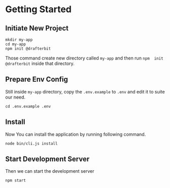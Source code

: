 # Getting Started

## Initiate New Project

```
mkdir my-app
cd my-app
npm init @drafterbit
```

Those command create new directory called `my-app` and then run `npm  init @drafterbit` inside that directory.

## Prepare Env Config

Still inside `my-app` directory, copy the `.env.example` to `.env` and edit it to suite our need.
```
cd .env.example .env
```

## Install

Now You can install the application by running following command.
```
node bin/cli.js install
```

## Start Development Server

Then we can start the development server
```
npm start
```